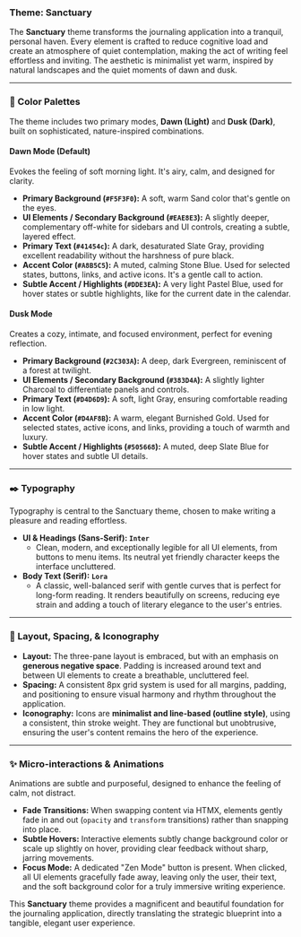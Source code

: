 
### **Theme: Sanctuary**

The **Sanctuary** theme transforms the journaling application into a tranquil, personal haven. Every element is crafted to reduce cognitive load and create an atmosphere of quiet contemplation, making the act of writing feel effortless and inviting. The aesthetic is minimalist yet warm, inspired by natural landscapes and the quiet moments of dawn and dusk.



---

### **🎨 Color Palettes**

The theme includes two primary modes, **Dawn (Light)** and **Dusk (Dark)**, built on sophisticated, nature-inspired combinations.

#### **Dawn Mode (Default)**

Evokes the feeling of soft morning light. It's airy, calm, and designed for clarity.

- **Primary Background (`#F5F3F0`):** A soft, warm Sand color that's gentle on the eyes.
- **UI Elements / Secondary Background (`#EAE8E3`):** A slightly deeper, complementary off-white for sidebars and UI controls, creating a subtle, layered effect.
- **Primary Text (`#41454c`):** A dark, desaturated Slate Gray, providing excellent readability without the harshness of pure black.
- **Accent Color (`#A8B5C5`):** A muted, calming Stone Blue. Used for selected states, buttons, links, and active icons. It's a gentle call to action.
- **Subtle Accent / Highlights (`#DDE3EA`):** A very light Pastel Blue, used for hover states or subtle highlights, like for the current date in the calendar.

#### **Dusk Mode**

Creates a cozy, intimate, and focused environment, perfect for evening reflection.

- **Primary Background (`#2C303A`):** A deep, dark Evergreen, reminiscent of a forest at twilight.
- **UI Elements / Secondary Background (`#383D4A`):** A slightly lighter Charcoal to differentiate panels and controls.
- **Primary Text (`#D4D6D9`):** A soft, light Gray, ensuring comfortable reading in low light.
- **Accent Color (`#D4AF8B`):** A warm, elegant Burnished Gold. Used for selected states, active icons, and links, providing a touch of warmth and luxury.
- **Subtle Accent / Highlights (`#505668`):** A muted, deep Slate Blue for hover states and subtle UI details.

---

### **✒️ Typography**

Typography is central to the Sanctuary theme, chosen to make writing a pleasure and reading effortless.

- **UI & Headings (Sans-Serif): `Inter`**
  - Clean, modern, and exceptionally legible for all UI elements, from buttons to menu items. Its neutral yet friendly character keeps the interface uncluttered.
- **Body Text (Serif): `Lora`**
  - A classic, well-balanced serif with gentle curves that is perfect for long-form reading. It renders beautifully on screens, reducing eye strain and adding a touch of literary elegance to the user's entries.

---

### **📐 Layout, Spacing, & Iconography**

- **Layout:** The three-pane layout is embraced, but with an emphasis on **generous negative space**. Padding is increased around text and between UI elements to create a breathable, uncluttered feel.
- **Spacing:** A consistent 8px grid system is used for all margins, padding, and positioning to ensure visual harmony and rhythm throughout the application.
- **Iconography:** Icons are **minimalist and line-based (outline style)**, using a consistent, thin stroke weight. They are functional but unobtrusive, ensuring the user's content remains the hero of the experience.

---

### **✨ Micro-interactions & Animations**

Animations are subtle and purposeful, designed to enhance the feeling of calm, not distract.

- **Fade Transitions:** When swapping content via HTMX, elements gently fade in and out (`opacity` and `transform` transitions) rather than snapping into place.
- **Subtle Hovers:** Interactive elements subtly change background color or scale up slightly on hover, providing clear feedback without sharp, jarring movements.
- **Focus Mode:** A dedicated "Zen Mode" button is present. When clicked, all UI elements gracefully fade away, leaving only the user, their text, and the soft background color for a truly immersive writing experience.

This **Sanctuary** theme provides a magnificent and beautiful foundation for the journaling application, directly translating the strategic blueprint into a tangible, elegant user experience.
